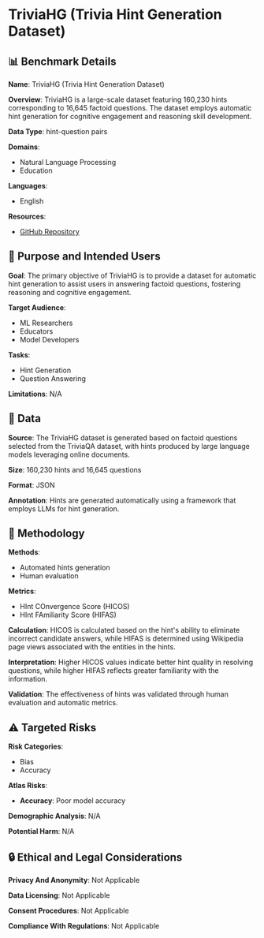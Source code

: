 # TriviaHG (Trivia Hint Generation Dataset)

## 📊 Benchmark Details

**Name**: TriviaHG (Trivia Hint Generation Dataset)

**Overview**: TriviaHG is a large-scale dataset featuring 160,230 hints corresponding to 16,645 factoid questions. The dataset employs automatic hint generation for cognitive engagement and reasoning skill development.

**Data Type**: hint-question pairs

**Domains**:
- Natural Language Processing
- Education

**Languages**:
- English

**Resources**:
- [GitHub Repository](https://github.com/DataScienceUIBK/TriviaHG)

## 🎯 Purpose and Intended Users

**Goal**: The primary objective of TriviaHG is to provide a dataset for automatic hint generation to assist users in answering factoid questions, fostering reasoning and cognitive engagement.

**Target Audience**:
- ML Researchers
- Educators
- Model Developers

**Tasks**:
- Hint Generation
- Question Answering

**Limitations**: N/A

## 💾 Data

**Source**: The TriviaHG dataset is generated based on factoid questions selected from the TriviaQA dataset, with hints produced by large language models leveraging online documents.

**Size**: 160,230 hints and 16,645 questions

**Format**: JSON

**Annotation**: Hints are generated automatically using a framework that employs LLMs for hint generation.

## 🔬 Methodology

**Methods**:
- Automated hints generation
- Human evaluation

**Metrics**:
- HInt COnvergence Score (HICOS)
- HInt FAmiliarity Score (HIFAS)

**Calculation**: HICOS is calculated based on the hint's ability to eliminate incorrect candidate answers, while HIFAS is determined using Wikipedia page views associated with the entities in the hints.

**Interpretation**: Higher HICOS values indicate better hint quality in resolving questions, while higher HIFAS reflects greater familiarity with the information.

**Validation**: The effectiveness of hints was validated through human evaluation and automatic metrics.

## ⚠️ Targeted Risks

**Risk Categories**:
- Bias
- Accuracy

**Atlas Risks**:
- **Accuracy**: Poor model accuracy

**Demographic Analysis**: N/A

**Potential Harm**: N/A

## 🔒 Ethical and Legal Considerations

**Privacy And Anonymity**: Not Applicable

**Data Licensing**: Not Applicable

**Consent Procedures**: Not Applicable

**Compliance With Regulations**: Not Applicable
